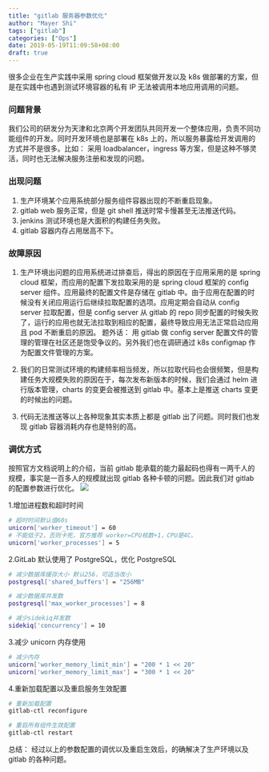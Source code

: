 ```yaml
---
title: "gitlab 服务器参数优化"
author: "Mayer Shi"
tags: ["gitlab"]
categories: ["Ops"]
date: 2019-05-19T11:09:58+08:00
draft: true
---
```


很多企业在生产实践中采用 spring cloud 框架做开发以及 k8s 做部署的方案，但是在实践中也遇到测试环境容器的私有 IP 无法被调用本地应用调用的问题。

<!--more-->

### 问题背景

我们公司的研发分为天津和北京两个开发团队共同开发一个整体应用，负责不同功能组件的开发。同时开发环境也是部署在 k8s 上的，所以服务暴露给开发调用的方式并不是很多。比如： 采用 loadbalancer，ingress 等方案，但是这种不够灵活，同时也无法解决服务注册和发现的问题。

### 出现问题

1. 生产环境某个应用系统部分服务组件容器出现的不断重启现象。
2. gitlab web 服务正常，但是 git shell 推送时常卡慢甚至无法推送代码。
3. jenkins 测试环境也是大面积的构建任务失败。
4. gitlab 容器内存占用居高不下。

### 故障原因

1. 生产环境出问题的应用系统进过排查后，得出的原因在于应用采用的是 spring cloud 框架，而应用的配置下发拉取采用的是 spring cloud 框架的 config server 组件。应用最终的配置文件是存储在 gitlab 中。由于应用在配置的时候没有关闭应用运行后继续拉取配置的选项。应用定期会自动从 config server 拉取配置，但是 config server 从 gitlab 的 repo 同步配置的时候失败了，运行的应用也就无法拉取到相应的配置，最终导致应用无法正常启动应用且 pod 不断重启的原因。
   题外话： 用 gitlab 做 config server 配置文件的管理的管理在社区还是饱受争议的。另外我们也在调研通过 k8s configmap 作为配置文件管理的方案。

2. 我们的日常测试环境的构建频率相当频发，所以拉取代码也会很频繁，但是构建任务大规模失败的原因在于，每次发布新版本的时候，我们会通过 helm 进行版本管理，charts 的变更会被推送到 gitlab 中。基本上是推送 charts 变更的时候出的问题。

3. 代码无法推送等以上各种现象其实本质上都是 gitlab 出了问题。同时我们也发现 gitlab 容器消耗内存也是特别的高。

### 调优方式

按照官方文档说明上的介绍，当前 gitlab 能承载的能力最起码也得有一两千人的规模，事实是一百多人的规模就出现 gitlab 各种卡顿的问题。因此我们对 gitlab 的配置参数进行优化。
![](/media/posts/media/gitlab.png)

1.增加进程数和超时时间

```bash
# 超时时间默认值60s
unicorn['worker_timeout'] = 60
# 不能低于2，否则卡死，官方推荐 worker=CPU核数+1，CPU是4C。
unicorn['worker_processes'] = 5
```

2.GitLab 默认使用了 PostgreSQL，优化 PostgreSQL

```bash
# 减少数据库缓存大小 默认256，可适当改小
postgresql['shared_buffers'] = "256MB"

# 减少数据库并发数
postgresql['max_worker_processes'] = 8

# 减少sidekiq并发数
sidekiq['concurrency'] = 10
```

3.减少 unicorn 内存使用

```bash
# 减少内存
unicorn['worker_memory_limit_min'] = "200 * 1 << 20"
unicorn['worker_memory_limit_max'] = "300 * 1 << 20"
```

4.重新加载配置以及重启服务生效配置

```bash
# 重新加载配置
gitlab-ctl reconfigure

# 重启所有组件生效配置
gitlab-ctl restart
```

总结： 经过以上的参数配置的调优以及重启生效后，的确解决了生产环境以及 gitlab 的各种问题。
